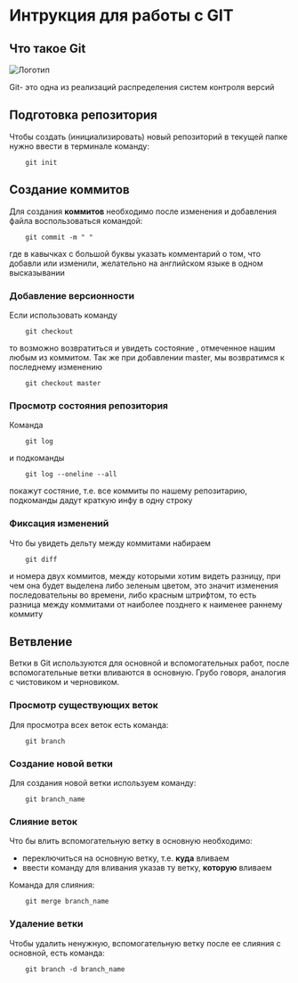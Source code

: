 # **Интрукция для работы с GIT**

## Что такое Git

![Логотип](git.JPG)


Git- это одна из реализаций распределения систем контроля 
версий
## Подготовка репозитория

Чтобы создать (инициализировать) новый репозиторий в текущей папке нужно ввести в терминале команду:

        git init

## Создание коммитов

Для создания **коммитов** необходимо после изменения и добавления файла воспользоваться командой:

        git commit -m " "

где в кавычках с большой буквы указать комментарий о том, что добавли или изменили, желательно на английском языке в одном высказывании

### Добавление версионности

Если использовать команду 

        git checkout 

то возможно возвратиться и увидеть состояние , отмеченное нашим любым из коммитом. Так же при добавлении master, мы возвратимся к последнему изменению

        git checkout master

### Просмотр состояния репозитория

Команда 

        git log
и подкоманды

        git log --oneline --all

покажут состяние, т.е. все коммиты по нашему репозитарию, подкоманды дадут краткую инфу в одну строку

### Фиксация изменений

Что бы увидеть дельту между коммитами набираем 

        git diff


и номера двух коммитов, между которыми хотим видеть разницу, при чем она будет выделена либо зеленым цветом, это значит изменения последовательны во времени, либо красным штрифтом, то есть разница между коммитами от наиболее позднего к наименее раннему коммиту


## Ветвление

Ветки в Git используются для основной и вспомогательных работ, после вспомогательные ветки вливаются в основную. Грубо говоря, аналогия с чистовиком и черновиком.


### Просмотр существующих веток

Для просмотра всех веток есть команда:

        git branch

### Создание новой ветки

Для создания новой ветки используем команду:


        git branch_name


### Слияние веток

Что бы влить вспомогательную ветку в основную необходимо:
- переключиться на основную ветку, т.е. **куда** вливаем
- ввести команду для вливания указав ту ветку, **которую** вливаем

Команда для слияния:

        git merge branch_name

### Удаление ветки

Чтобы удалить ненужную, вспомогательную ветку после ее слияния с основной, есть команда:

        git branch -d branch_name






